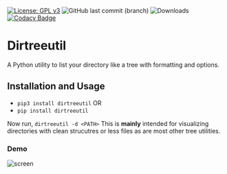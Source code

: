 [![License: GPL v3](https://img.shields.io/badge/License-GPLv3-blue.svg)](https://www.gnu.org/licenses/gpl-3.0)
![GitHub last commit (branch)](https://img.shields.io/github/last-commit/arthtyagi/dirutil/master)
![Downloads](https://img.shields.io/pypi/dw/dirtreeutil)
[![Codacy Badge](https://app.codacy.com/project/badge/Grade/2b03e1cc329143ee8467519c93543706)](https://www.codacy.com/manual/arthtyagi/dirtreeutil?utm_source=github.com&amp;utm_medium=referral&amp;utm_content=arthtyagi/dirtreeutil&amp;utm_campaign=Badge_Grade)

# Dirtreeutil

A Python utility to list your directory like a tree with formatting and options.

## Installation and Usage

*   `pip3 install dirtreeutil` OR
*   `pip install dirtreeutil`

Now run, `dirtreeutil -d <PATH>`
This is **mainly** intended for visualizing directories with clean strucutres or less files as are most other tree utilities. 

### Demo

![screen](https://user-images.githubusercontent.com/41021374/85948037-003fa900-b96c-11ea-9813-bc19640aa79c.gif)
